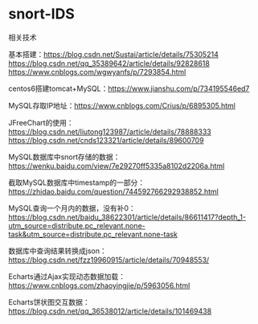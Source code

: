 # snort-IDS
相关技术


基本搭建：https://blog.csdn.net/Sustai/article/details/75305214
         https://blog.csdn.net/qq_35389642/article/details/92828618
         https://www.cnblogs.com/wgwyanfs/p/7293854.html

centos6搭建tomcat+MySQL：https://www.jianshu.com/p/734195546ed7

MySQL存取IP地址：https://www.cnblogs.com/Crius/p/6895305.html

JFreeChart的使用：https://blog.csdn.net/liutong123987/article/details/78888333
                  https://blog.csdn.net/cnds123321/article/details/89600709
                  

MySQL数据库中snort存储的数据：https://wenku.baidu.com/view/7e29270ff5335a8102d2206a.html

截取MySQL数据库中timestamp的一部分：https://zhidao.baidu.com/question/744592766292938852.html

MySQL查询一个月内的数据，没有补0：https://blog.csdn.net/baidu_38622301/article/details/86611417?depth_1-utm_source=distribute.pc_relevant.none-task&utm_source=distribute.pc_relevant.none-task

数据库中查询结果转换成json：https://blog.csdn.net/fzz19960915/article/details/70948553/

Echarts通过Ajax实现动态数据加载：https://www.cnblogs.com/zhaoyingjie/p/5963056.html

Echarts饼状图交互数据：https://blog.csdn.net/qq_36538012/article/details/101469438
